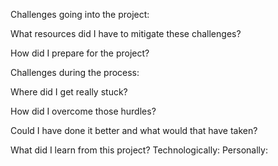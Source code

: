 Challenges going into the project:

What resources did I have to mitigate these challenges?

How did I prepare for the project?

Challenges during the process:

Where did I get really stuck?

How did I overcome those hurdles?

Could I have done it better and what would that have taken?

What did I learn from this project?
Technologically:
Personally: 